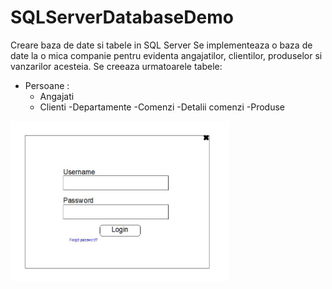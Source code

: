 # SQLServerDatabaseDemo
Creare baza de date si tabele in SQL Server
Se implementeaza o baza de date la o mica companie pentru evidenta angajatilor, clientilor, produselor si vanzarilor acesteia. 
Se creeaza urmatoarele tabele:
- Persoane  :
    - Angajati
    - Clienti
-Departamente
-Comenzi
  -Detalii comenzi
-Produse
 <img src="https://github.com/valymirauta/gestiunefacturi/blob/master/imgReadme/login.JPG" width="350" height="256" title="Login">
  
